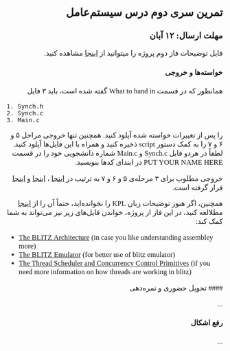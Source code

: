 <style>
@import url('https://fonts.googleapis.com/css2?family=Lateef&display=swap');
</style>

<div dir="rtl" style="font-family: 'Lateef', cursive;font-size:1.2em" markdown="1">

## تمرین سری دوم درس سیستم‌عامل
### مهلت ارسال: ۱۲ آبان



فایل توضیحات فاز دوم پروژه را میتوانید از [اینجا](/OSProject/p2/proj2.pdf) مشاهده کنید.


#### خواسته‌ها و خروجی

همانطور که در قسمت 
What to hand in
گفته شده است، باید ۳ فایل

<div dir="ltr" markdown="1">

```
1. Synch.h
2. Synch.c
3. Main.c
```
</div>

را پس از تغییرات خواسته شده آپلود کنید. همچنین تنها خروجی مراحل ۵ و ۶ و ۷ را به کمک دستور 
script
ذخیره کنید و همراه با این فایل‌ها آپلود کنید. لطفاً در هردو فایل 
Synch.c 
و
Main.c
شماره دانشجویی خود را در قسمت 
PUT YOUR NAME HERE
در ابتدای کدها بنویسید.

خروجی مطلوب برای ۳ مرحله‌ی ۵ و ۶ و ۷ به ترتیب در 
[اینجا](/OSProject/p2/DesiredOutput1.pdf)
،
[اینجا](/OSProject/p2/DesiredOutput2.pdf)
و
[اینجا](/OSProject/p2/DesiredOutput3.pdf)
قرار گرفته است.

همچنین، اگر هنوز توضیحات زبان
KPL
را نخوانده‌اید، حتماً آن 
را  از
[اینجا](/BlitzDoc/KPLOverview.pdf) 
مطلالعه کنید،
 در این فاز از پروژه، خواندن فایل‌های زیر نیز می‌تواند به شما کمک کند:
<div dir="ltr" markdown="1">


- [The BLITZ Architecture](/BlitzDoc/BlitzArchitecture.pdf) (in case you like understanding assembley more)
- [The BLITZ Emulator](/BlitzDoc/Emulator.pdf) (for better use of blitz emulator)
- [The Thread Scheduler and Concurrency Control Primitives](/BlitzDoc/ThreadScheduler.pdf) (if you need more information on how threads are working in blitz)

</div>
#### تحویل حضوری و نمره‌دهی

...

#### رفع اشکال

...

</div>

